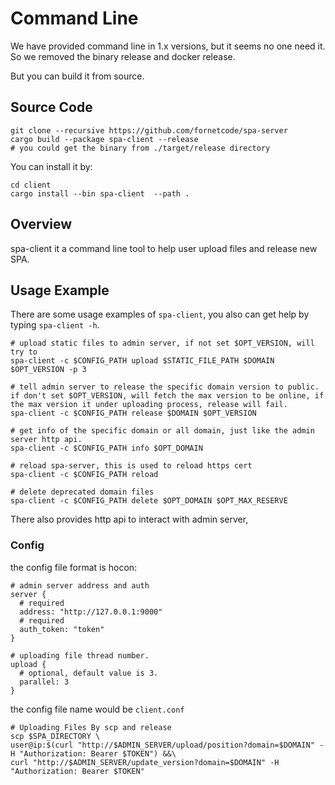 # Command Line
We have provided command line in 1.x versions, but it seems no one need it. So we removed the binary release and docker release.

But you can build it from source.

## Source Code
```shell
git clone --recursive https://github.com/fornetcode/spa-server
cargo build --package spa-client --release
# you could get the binary from ./target/release directory
```
You can install it by:
```shell
cd client
cargo install --bin spa-client  --path .
```

## Overview
spa-client it a command line tool to help user upload files and release new SPA.

## Usage Example
There are some usage examples of `spa-client`, you also can get help by typing `spa-client -h`.
```shell
# upload static files to admin server, if not set $OPT_VERSION, will try to 
spa-client -c $CONFIG_PATH upload $STATIC_FILE_PATH $DOMAIN $OPT_VERSION -p 3

# tell admin server to release the specific domain version to public. if don't set $OPT_VERSION, will fetch the max version to be online, if the max version it under uploading process, release will fail. 
spa-client -c $CONFIG_PATH release $DOMAIN $OPT_VERSION

# get info of the specific domain or all domain, just like the admin server http api.
spa-client -c $CONFIG_PATH info $OPT_DOMAIN

# reload spa-server, this is used to reload https cert
spa-client -c $CONFIG_PATH reload

# delete deprecated domain files
spa-client -c $CONFIG_PATH delete $OPT_DOMAIN $OPT_MAX_RESERVE
```

There also provides http api to interact with admin server,

### Config
the config file format is hocon:

```hocon
# admin server address and auth
server {
  # required
  address: "http://127.0.0.1:9000"
  # required
  auth_token: "token"
}

# uploading file thread number.
upload {
  # optional, default value is 3.
  parallel: 3
}
```
the config file name would be `client.conf`

```shell
# Uploading Files By scp and release 
scp $SPA_DIRECTORY \
user@ip:$(curl "http://$ADMIN_SERVER/upload/position?domain=$DOMAIN" -H "Authorization: Bearer $TOKEN") &&\
curl "http://$ADMIN_SERVER/update_version?domain=$DOMAIN" -H "Authorization: Bearer $TOKEN"
```
